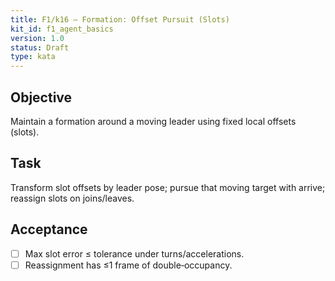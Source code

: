 ```yaml
---
title: F1/k16 — Formation: Offset Pursuit (Slots)
kit_id: f1_agent_basics
version: 1.0
status: Draft
type: kata
---
```

## Objective
Maintain a formation around a moving leader using fixed local offsets (slots).
## Task
Transform slot offsets by leader pose; pursue that moving target with arrive; reassign slots on joins/leaves.
## Acceptance
- [ ] Max slot error ≤ tolerance under turns/accelerations.
- [ ] Reassignment has ≤1 frame of double‑occupancy.